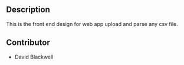 ## Description
This is the front end design for web app upload and parse any csv file.
## Contributor
- David Blackwell